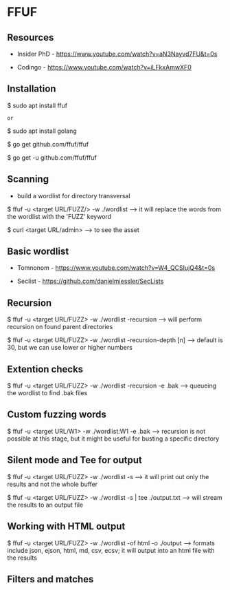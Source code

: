 # FFUF

## Resources

- Insider PhD - https://www.youtube.com/watch?v=aN3Nayvd7FU&t=0s

- Codingo - https://www.youtube.com/watch?v=iLFkxAmwXF0


## Installation

$ sudo apt install ffuf

	or

$ sudo apt install golang

$ go get github.com/ffuf/ffuf

$ go get -u github.com/ffuf/ffuf


## Scanning

- build a wordlist for directory transversal

$ ffuf -u <target URL/FUZZ/> -w ./wordlist --> it will replace the words from the wordlist with the 'FUZZ' keyword

$ curl <target URL/admin> --> to see the asset


## Basic wordlist

- Tomnonom - https://www.youtube.com/watch?v=W4_QCSIujQ4&t=0s

- Seclist - https://github.com/danielmiessler/SecLists


## Recursion

$ ffuf -u <target URL/FUZZ> -w ./wordlist -recursion --> will perform recursion on found parent directories

$ ffuf -u <target URL/FUZZ> -w ./wordlist -recursion-depth [n] --> default is 30, but we can use lower or higher numbers


## Extention checks

$ ffuf -u <target URL/FUZZ> -w ./wordlist -recursion -e .bak --> queueing the wordlist to find .bak files


## Custom fuzzing words

$ ffuf -u <target URL/W1> -w ./wordlist:W1 -e .bak --> recursion is not possible at this stage, but it might be useful for busting a specific directory


## Silent mode and Tee for output

$ ffuf -u <target URL/FUZZ> -w ./wordlist -s --> it will print out only the results and not the whole buffer

$ ffuf -u <target URL/FUZZ> -w ./wordlist -s | tee ./output.txt --> will stream the results to an output file


## Working with HTML output

$ ffuf -u <target URL/FUZZ> -w ./wordlist -of html -o ./output --> formats include json, ejson, html, md, csv, ecsv; it will output into an html file with the results


## Filters and matches